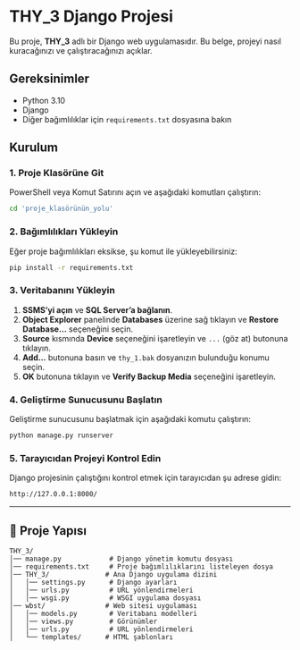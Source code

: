 # THY_3 Django Projesi

Bu proje, **THY_3** adlı bir Django web uygulamasıdır. Bu belge, projeyi nasıl kuracağınızı ve çalıştıracağınızı açıklar.

## Gereksinimler

- Python 3.10
- Django
- Diğer bağımlılıklar için `requirements.txt` dosyasına bakın

## Kurulum

### 1. Proje Klasörüne Git

PowerShell veya Komut Satırını açın ve aşağıdaki komutları çalıştırın:

```sh
cd 'proje_klasörünün_yolu'
```

### 2. Bağımlılıkları Yükleyin

Eğer proje bağımlılıkları eksikse, şu komut ile yükleyebilirsiniz:

```sh
pip install -r requirements.txt
```

### 3. Veritabanını Yükleyin

1. **SSMS’yi açın** ve **SQL Server’a bağlanın**.
2. **Object Explorer** panelinde **Databases** üzerine sağ tıklayın ve **Restore Database…** seçeneğini seçin.
3. **Source** kısmında **Device** seçeneğini işaretleyin ve `...` (göz at) butonuna tıklayın.
4. **Add...** butonuna basın ve `thy_1.bak` dosyanızın bulunduğu konumu seçin.
5. **OK** butonuna tıklayın ve **Verify Backup Media** seçeneğini işaretleyin.

### 4. Geliştirme Sunucusunu Başlatın

Geliştirme sunucusunu başlatmak için aşağıdaki komutu çalıştırın:

```sh
python manage.py runserver
```

### 5. Tarayıcıdan Projeyi Kontrol Edin

Django projesinin çalıştığını kontrol etmek için tarayıcıdan şu adrese gidin:

```sh
http://127.0.0.1:8000/
```

---

## 📂 Proje Yapısı

```
THY_3/
│── manage.py            # Django yönetim komutu dosyası
│── requirements.txt     # Proje bağımlılıklarını listeleyen dosya
│── THY_3/              # Ana Django uygulama dizini
│   │── settings.py      # Django ayarları
│   │── urls.py          # URL yönlendirmeleri
│   │── wsgi.py          # WSGI uygulama dosyası
│── wbst/               # Web sitesi uygulaması
│   │── models.py        # Veritabanı modelleri
│   │── views.py         # Görünümler
│   │── urls.py          # URL yönlendirmeleri
│   └── templates/      # HTML şablonları
```

